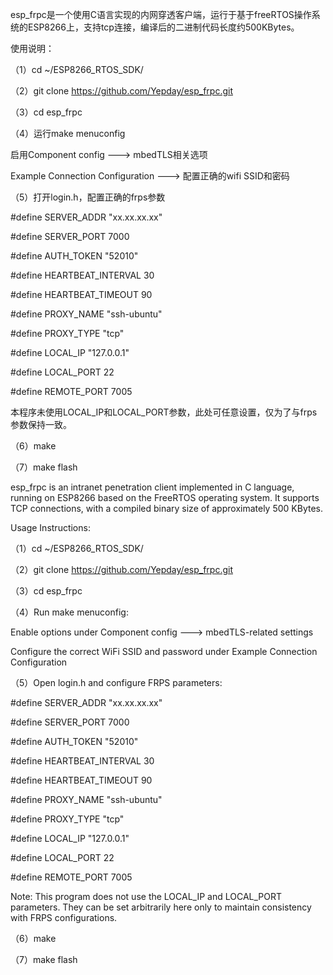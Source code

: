 esp_frpc是一个使用C语言实现的内网穿透客户端，运行于基于freeRTOS操作系统的ESP8266上，支持tcp连接，编译后的二进制代码长度约500KBytes。

使用说明：

（1）cd ~/ESP8266_RTOS_SDK/

（2）git clone https://github.com/Yepday/esp_frpc.git

（3）cd esp_frpc

（4）运行make menuconfig

启用Component config  ---> mbedTLS相关选项

Example Connection Configuration  ---> 配置正确的wifi SSID和密码
  
（5）打开login.h，配置正确的frps参数

#define SERVER_ADDR        "xx.xx.xx.xx"

#define SERVER_PORT        	7000

#define AUTH_TOKEN         	"52010"

#define HEARTBEAT_INTERVAL 	30

#define HEARTBEAT_TIMEOUT  	90


#define PROXY_NAME   		"ssh-ubuntu"

#define PROXY_TYPE   		"tcp"

#define LOCAL_IP    		"127.0.0.1"

#define LOCAL_PORT   		22

#define REMOTE_PORT  		7005

本程序未使用LOCAL_IP和LOCAL_PORT参数，此处可任意设置，仅为了与frps参数保持一致。
    
（6）make

（7）make flash


esp_frpc is an intranet penetration client implemented in C language, running on ESP8266 based on the FreeRTOS operating system. It supports TCP connections, with a compiled binary size of approximately 500 KBytes.

Usage Instructions:

（1）cd ~/ESP8266_RTOS_SDK/

（2）git clone https://github.com/Yepday/esp_frpc.git

（3）cd esp_frpc

（4）Run make menuconfig:

Enable options under Component config ---> mbedTLS-related settings

Configure the correct WiFi SSID and password under Example Connection Configuration

（5）Open login.h and configure FRPS parameters:

#define SERVER_ADDR        "xx.xx.xx.xx"

#define SERVER_PORT        7000

#define AUTH_TOKEN         "52010"

#define HEARTBEAT_INTERVAL 30

#define HEARTBEAT_TIMEOUT 90


#define PROXY_NAME         "ssh-ubuntu"

#define PROXY_TYPE         "tcp"

#define LOCAL_IP          "127.0.0.1"

#define LOCAL_PORT         22

#define REMOTE_PORT        7005

Note: This program does not use the LOCAL_IP and LOCAL_PORT parameters. They can be set arbitrarily here only to maintain consistency with FRPS configurations.

（6）make

（7）make flash
